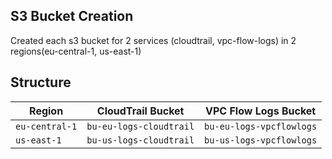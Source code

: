 ## S3 Bucket Creation
Created each s3 bucket for 2 services (cloudtrail, vpc-flow-logs) in 2 regions(eu-central-1, us-east-1) 

## Structure
| Region        | CloudTrail Bucket                  | VPC Flow Logs Bucket               |
|---------------|------------------------------------|------------------------------------|
| `eu-central-1`| `bu-eu-logs-cloudtrail`            | `bu-eu-logs-vpcflowlogs`           |
| `us-east-1`   | `bu-us-logs-cloudtrail`            | `bu-us-logs-vpcflowlogs`           |
